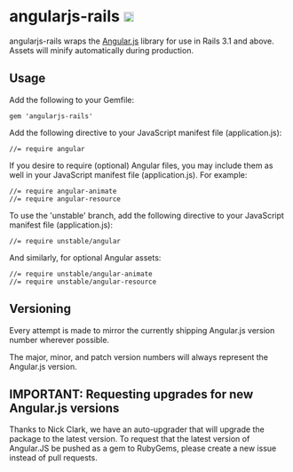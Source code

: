 # angularjs-rails <a href="http://badge.fury.io/rb/angularjs-rails"><img src="https://badge.fury.io/rb/angularjs-rails@2x.png" alt="Gem Version" height="18"></a>

angularjs-rails wraps the [Angular.js](http://angularjs.org) library for use in Rails 3.1 and above. Assets will minify automatically during production.

## Usage

Add the following to your Gemfile:

    gem 'angularjs-rails'

Add the following directive to your JavaScript manifest file (application.js):

    //= require angular

If you desire to require (optional) Angular files, you may include them as well in your JavaScript manifest file (application.js). For example:

    //= require angular-animate
    //= require angular-resource

To use the 'unstable' branch, add the following directive to your JavaScript manifest file (application.js):

    //= require unstable/angular

And similarly, for optional Angular assets:

    //= require unstable/angular-animate
    //= require unstable/angular-resource

## Versioning

Every attempt is made to mirror the currently shipping Angular.js version number wherever possible.

The major, minor, and patch version numbers will always represent the Angular.js version.

## IMPORTANT: Requesting upgrades for new Angular.js versions

Thanks to Nick Clark, we have an auto-upgrader that will upgrade the package to the latest version. To request that the latest version of Angular.JS be pushed as a gem to RubyGems, please create a new issue instead of pull requests.
